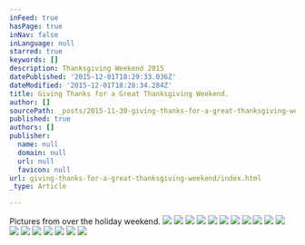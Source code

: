 ```yaml
---
inFeed: true
hasPage: true
inNav: false
inLanguage: null
starred: true
keywords: []
description: Thanksgiving Weekend 2015
datePublished: '2015-12-01T18:29:33.036Z'
dateModified: '2015-12-01T18:28:34.284Z'
title: Giving Thanks for a Great Thanksgiving Weekend.
author: []
sourcePath: _posts/2015-11-30-giving-thanks-for-a-great-thanksgiving-weekend.md
published: true
authors: []
publisher:
  name: null
  domain: null
  url: null
  favicon: null
url: giving-thanks-for-a-great-thanksgiving-weekend/index.html
_type: Article

---
```

Pictures from over the holiday weekend.
![](https://the-grid-user-content.s3-us-west-2.amazonaws.com/008d924f-09da-41a0-98b2-56c091d821b7.jpg)
![](https://the-grid-user-content.s3-us-west-2.amazonaws.com/2547dc70-6cb7-46e8-a915-e8135e0eb178.jpg)
![](https://the-grid-user-content.s3-us-west-2.amazonaws.com/8821154b-bd42-4089-8b69-6edb9296b82c.jpg)
![](https://the-grid-user-content.s3-us-west-2.amazonaws.com/865ec15d-3291-4377-bb8e-057bddb5f2a8.jpg)
![](https://the-grid-user-content.s3-us-west-2.amazonaws.com/458b8b81-5637-41b9-9a9b-5cc7725a6b6f.jpg)
![](https://the-grid-user-content.s3-us-west-2.amazonaws.com/e4b9d2d2-f1dc-4404-86eb-b7109a41b825.jpg)
![](https://the-grid-user-content.s3-us-west-2.amazonaws.com/6b2c52eb-cf6f-4253-ab26-793e65582433.jpg)
![](https://the-grid-user-content.s3-us-west-2.amazonaws.com/62d05351-d82d-449b-99be-0b53bf46e4e8.jpg)
![](https://the-grid-user-content.s3-us-west-2.amazonaws.com/14ef668a-3f12-4fb2-9ce0-9051b6f4c8b1.jpg)
![](https://the-grid-user-content.s3-us-west-2.amazonaws.com/65796f99-146e-4f4c-9cd4-cfaebd3c02e4.jpg)
![](https://the-grid-user-content.s3-us-west-2.amazonaws.com/82544aec-e8be-4bbe-9902-8017ec1ccd1c.jpg)
![](https://the-grid-user-content.s3-us-west-2.amazonaws.com/302191b1-63b0-4678-944d-7392643c2a2d.jpg)
![](https://the-grid-user-content.s3-us-west-2.amazonaws.com/b06fc3ce-c1a3-4ab5-8d63-079da043fc13.jpg)
![](https://the-grid-user-content.s3-us-west-2.amazonaws.com/8db4d915-c45d-43ab-9ebd-79f59152543c.jpg)
![](https://the-grid-user-content.s3-us-west-2.amazonaws.com/70af3742-8d1d-4abb-887a-69ac18bc53f4.jpg)
![](https://the-grid-user-content.s3-us-west-2.amazonaws.com/e8435110-4974-477d-b4e3-eec6c7704015.jpg)
![](https://the-grid-user-content.s3-us-west-2.amazonaws.com/97cd9cae-797b-419a-bc5c-22b43a227804.jpg)
![](https://imgflo.herokuapp.com/graph/vahj1ThiexotieMo/55b2295b0313405986a5ced475b7473e/passthrough.jpg?input=https%3A%2F%2Fthe-grid-user-content.s3-us-west-2.amazonaws.com%2F97cd9cae-797b-419a-bc5c-22b43a227804.jpg&height=600)